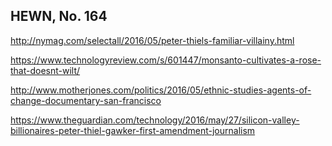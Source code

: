 ## HEWN, No. 164

http://nymag.com/selectall/2016/05/peter-thiels-familiar-villainy.html

https://www.technologyreview.com/s/601447/monsanto-cultivates-a-rose-that-doesnt-wilt/

http://www.motherjones.com/politics/2016/05/ethnic-studies-agents-of-change-documentary-san-francisco

https://www.theguardian.com/technology/2016/may/27/silicon-valley-billionaires-peter-thiel-gawker-first-amendment-journalism
